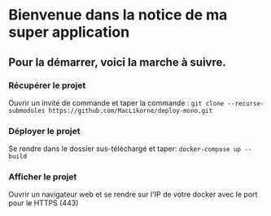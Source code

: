 # Bienvenue dans la notice de ma super application

## Pour la démarrer, voici la marche à suivre.

### Récupérer le projet
Ouvrir un invité de commande et taper la commande :
    `git clone --recurse-submodules https://github.com/MacLikorne/deploy-mono.git`

### Déployer le projet
Se rendre dans le dossier sus-téléchargé et taper:
    `docker-compose up --build`

### Afficher le projet
Ouvrir un navigateur web et se rendre sur l'IP de votre docker avec le port pour le HTTPS (443)